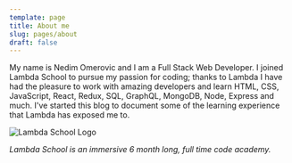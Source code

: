```yaml
---
template: page
title: About me
slug: pages/about
draft: false
---
```

My name is Nedim Omerovic and I am a Full Stack Web Developer. I joined Lambda School to pursue my passion for coding; thanks to Lambda I have had the pleasure to work with amazing developers and learn HTML, CSS, JavaScript, React, Redux, SQL, GraphQL, MongoDB, Node, Express and much. I've started this blog to document some of the learning experience that Lambda has exposed me to.

![Lambda School Logo](/media/lambda.png)

_Lambda School is an immersive 6 month long, full time code academy._

